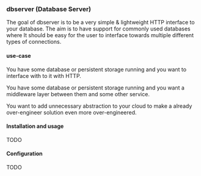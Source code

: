 ### dbserver (Database Server)

The goal of dbserver is to be a very simple & lightweight HTTP interface to your database. The aim is to have support for commonly used databases where It should be easy for the user to interface towards multiple different types of connections. 

#### use-case

You have some database or persistent storage running and you want to interface with to it with HTTP.

You have some database or persistent storage running and you want a middleware layer between them and some other service. 

You want to add unnecessary abstraction to your cloud to make a already over-engineer solution even more over-engineered.

#### Installation and usage

TODO

#### Configuration

TODO


